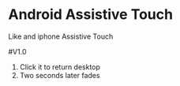 # Android Assistive Touch
Like and iphone Assistive Touch

#V1.0
1. Click it to return desktop
2. Two seconds later fades
